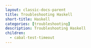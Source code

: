 ```yaml
---
layout: classic-docs-parent
title: Troubleshooting Haskell
short-title: Haskell
categories: [troubleshooting]
description: Troubleshooting Haskell
children:
  - cabal-test-timeout
---
```

